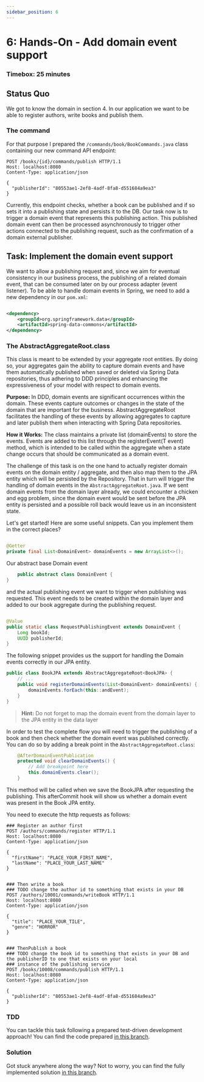 ```yaml
---
sidebar_position: 6
---
```


# 6: Hands-On - Add domain event support

### Timebox: 25 minutes

## Status Quo

We got to know the domain in section 4. In our application we want to be able to register authors, write books and
publish them.

### The command

For that purpose I prepared the ``/commands/book/BookCommands.java`` class containing our new command API endpoint:

```http request
POST /books/{id}/commands/publish HTTP/1.1
Host: localhost:8080
Content-Type: application/json

{
  "publisherId": "80553ae1-2ef8-4adf-8fa8-d551684a9ea3"
}
```

Currently, this endpoint checks, whether a book can be published and if so sets it into a publishing state and persists
it to the DB.
Our task now is to trigger a domain event that represents this publishing action. This published domain event can then
be processed
asynchronously to trigger other actions connected to the publishing request, such as the confirmation of a domain
external publisher.

## Task: Implement the domain event support

We want to allow a publishing request and, since we aim for eventual consistency in our business process, the publishing
of a related domain
event, that can be consumed later on by our process adapter (event listener).
To be able to handle domain events in Spring, we need to add a new dependency in our ``pom.xml``:

```xml

<dependency>
    <groupId>org.springframework.data</groupId>
    <artifactId>spring-data-commons</artifactId>
</dependency>
```

### The AbstractAggregateRoot.class

This class is meant to be extended by your aggregate root entities. By doing so, your aggregates gain the ability to
capture domain events and have them automatically published when saved or deleted via Spring Data repositories, thus
adhering to DDD principles and enhancing the expressiveness of your model with respect to domain events.

**Purpose:** In DDD, domain events are significant occurrences within the domain. These events capture outcomes or changes
in the state of the domain that are important for the business. AbstractAggregateRoot facilitates the handling of these
events by allowing aggregates to capture and later publish them when interacting with Spring Data repositories.

**How it Works:** The class maintains a private list (domainEvents) to store the events. Events are added to this list
through the registerEvent(T event) method, which is intended to be called within the aggregate when a state change
occurs that should be communicated as a domain event.

The challenge of this task is on the one hand to actually register domain events on the domain entity / aggregate, and
then also map them to the JPA entity which will be persisted by the Repository. That in turn will trigger the handling of
domain events in the ``AbstractAggregateRoot.java``. If we sent domain events from the domain layer already, we
could encounter a chicken and egg problem, since the domain event would be sent before the JPA entity is persisted and a
possible roll back would leave us in an inconsistent state.

Let's get started! Here are some useful snippets. Can you implement them in the correct places?

```java

@Getter
private final List<DomainEvent> domainEvents = new ArrayList<>();
```

Our abstract base Domain event

```java
    public abstract class DomainEvent {
}
```

and the actual publishing event we want to trigger when publishing was requested. This event needs to be created within
the domain layer and added to our book aggregate during the publishing request.

```java

@Value
public static class RequestPublishingEvent extends DomainEvent {
    Long bookId;
    UUID publisherId;
}
```

The following snippet provides us the support for handling the Domain events correctly in our JPA entity.

```java
public class BookJPA extends AbstractAggregateRoot<BookJPA> {
    // ...
    public void registerDomainEvents(List<DomainEvent> domainEvents) {
        domainEvents.forEach(this::andEvent);
    }
}
```

> **Hint:** Do not forget to map the domain event from the domain layer to the JPA entity in the data layer

In order to test the complete flow you will need to trigger the publishing of a book and then check whether the
domain event was published correctly. You can do so by adding a break point in the `AbstractAggregateRoot.class`:

```java
	@AfterDomainEventPublication
	protected void clearDomainEvents() {
        // Add breakpoint here
		this.domainEvents.clear();
	}
```

This method will be called when we save the BookJPA after requesting the publishing. This afterCommit hook will show us
whether a domain event was present in the Book JPA entity.

You need to execute the http requests as follows:

```http request
### Register an author first
POST /authors/commands/register HTTP/1.1
Host: localhost:8080
Content-Type: application/json

{
  "firstName": "PLACE_YOUR_FIRST_NAME",
  "lastName": "PLACE_YOUR_LAST_NAME"
}


### Then write a book
### TODO change the author id to something that exists in your DB
POST /authors/10001/commands/writeBook HTTP/1.1
Host: localhost:8080
Content-Type: application/json

{
  "title": "PLACE_YOUR_TILE",
  "genre": "HORROR"
}


### ThenPublish a book
### TODO change the book id to something that exists in your DB and the publisherID to one that exists on your local
### instance of the publishing service
POST /books/10008/commands/publish HTTP/1.1
Host: localhost:8080
Content-Type: application/json

{
  "publisherId": "80553ae1-2ef8-4adf-8fa8-d551684a9ea3"
}
```

### TDD

You can tackle this task following a prepared test-driven development approach! You can find the code prepared
[in this branch](https://github.com/MaikKingma/tackle-eventual-consistency-with-domain-events/tree/task_5/add_domain_event_support_TDD).

### Solution

Got stuck anywhere along the way? Not to worry, you can find the fully implemented solution
[in this branch](https://github.com/MaikKingma/tackle-eventual-consistency-with-domain-events/tree/task_5/add_domain_event_support_DONE).
